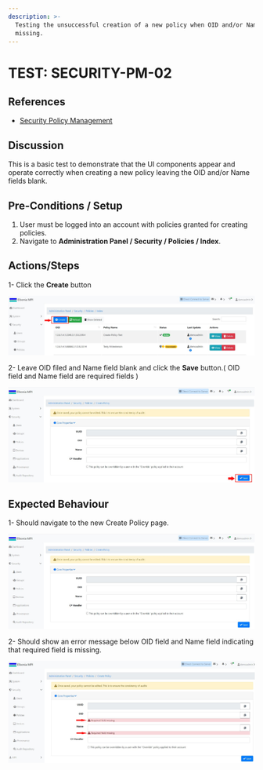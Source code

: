 ```yaml
---
description: >-
  Testing the unsuccessful creation of a new policy when OID and/or Name fields
  missing.
---
```


# TEST: SECURITY-PM-02

## References

* [Security Policy Management](../../../../../operations/security-administration/security-policy-management.md)

## Discussion

This is a basic test to demonstrate that the UI components appear and operate correctly when creating a new policy leaving the OID and/or Name fields blank.



## Pre-Conditions / Setup

1. User must be logged into an account with policies granted for creating policies.
2. Navigate to **Administration Panel / Security / Policies / Index**.

## Actions/Steps

1- Click the **Create** button 

![](../../../../../../.gitbook/assets/1%20%287%29.jpg)

2- Leave OID filed and Name field blank and click the **Save** button.\( OID field and Name field are required fields \) 

![](../../../../../../.gitbook/assets/dnld2.jpg)

## Expected Behaviour

1- Should navigate to the new Create Policy page.

![](../../../../../../.gitbook/assets/dnld1.jpg)

2- Should show an error message below OID field and Name field indicating that required field is missing.

![](../../../../../../.gitbook/assets/2%20%283%29.jpg)

 

